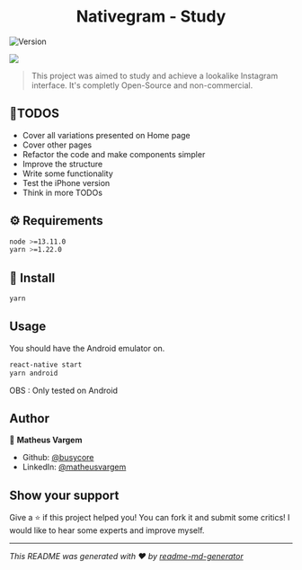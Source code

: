 <h1 align="center">Nativegram - Study</h1>
<p>
  <img alt="Version" src="https://img.shields.io/badge/version-0.0.1-blue.svg?cacheSeconds=2592000" />
</p>

![](nativegram.gif)


> This project was aimed to study and achieve a lookalike Instagram interface. It's completly Open-Source and non-commercial. 


## 📑TODOS

* Cover all variations presented on Home page
* Cover other pages
* Refactor the code and make components simpler
* Improve the structure
* Write some functionality
* Test the iPhone version
* Think in more TODOs 

## ⚙ Requirements

```sh
node >=13.11.0 
yarn >=1.22.0 
```

## 🔨 Install

```sh
yarn
```

## Usage

You should have the Android emulator on.

```sh
react-native start
yarn android
```
OBS : Only tested on Android

## Author

👤  **Matheus Vargem**

* Github: [@busycore](https://github.com/busycore)
* LinkedIn: [@matheusvargem](https://linkedin.com/in/matheusvargem)

## Show your support

Give a ⭐️ if this project helped you!
You can fork it and submit some critics! I would like to hear some experts and improve myself.

***
_This README was generated with ❤️ by [readme-md-generator](https://github.com/kefranabg/readme-md-generator)_